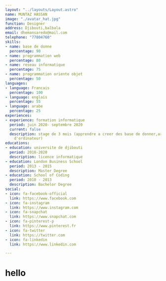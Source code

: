 ```yaml
---
layout: "../layouts/Layout.astro"
name: MUNTAZ HASSAN
image: "./avatar_hat.jpg"
function: Designer
address: Djibouti,balbala
email: dhemansaredo@mail.com
telephone: "77804760"
skills:
- name: base de donne
  percentage: 90
- name: programmation web
  percentage: 80
- name: reseau informatique
  percentage: 75
- name: programmation oriente objet
  percentage: 50
languages:
- language: Francais
  percentage: 100
- language: englais
  percentage: 55
- language: arabe
  percentage: 25
experiences:
- experience: formation informatique
  period: juin 2020- septembre 2020
  current: false
  description: stage de 3 mois (apprendre a creer des base de donner,architecture
    d'ordinateur)
educations:
- education: universite de djibouti
  period: 2018-2020
  description: licence informatique
- education: London Business School
  period: 2013 - 2015
  description: Master Degree
- education: School of Coding
  period: 2010 - 2013
  description: Bachelor Degree
social:
- icon: fa-facebook-official
  link: https://www.facebook.com
- icon: fa-instagram
  link: https://www.instagram.com
- icon: fa-snapchat
  link: https://www.snapchat.com
- icon: fa-pinterest-p
  link: https://www.pinterest.fr
- icon: fa-twitter
  link: https://twitter.com
- icon: fa-linkedin
  link: https://www.linkedin.com

---
```

# hello